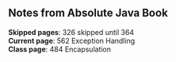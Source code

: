 ## Notes from Absolute Java Book

**Skipped pages**: 326 skipped until 364  
**Current page**: 562 Exception Handling  
**Class page**: 484 Encapsulation  

